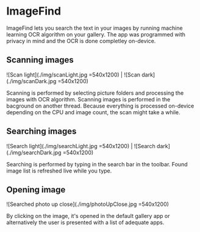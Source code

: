 # ImageFind

ImageFind lets you search the text in your images by running machine learning OCR algorithm on your gallery.
The app was programmed with privacy in mind and the OCR is done completley on-device.

## Scanning images

![Scan light](./img/scanLight.jpg =540x1200) | ![Scan dark](./img/scanDark.jpg =540x1200)

Scanning is performed by selecting picture folders and processing the images with OCR algorithm. Scanning images is performed in the bacground on another thread. Because everything is processed on-device depending on the CPU and image count, the scan might take a while.

## Searching images

![Search light](./img/searchLight.jpg =540x1200) | ![Search dark](./img/searchDark.jpg =540x1200)

Searching is performed by typing in the search bar in the toolbar. Found image list is refreshed live while you type.

## Opening image

![Searched photo up close](./img/photoUpClose.jpg =540x1200)

By clicking on the image, it's opened in the default gallery app or alternatively the user is presented with a list of adequate apps.
